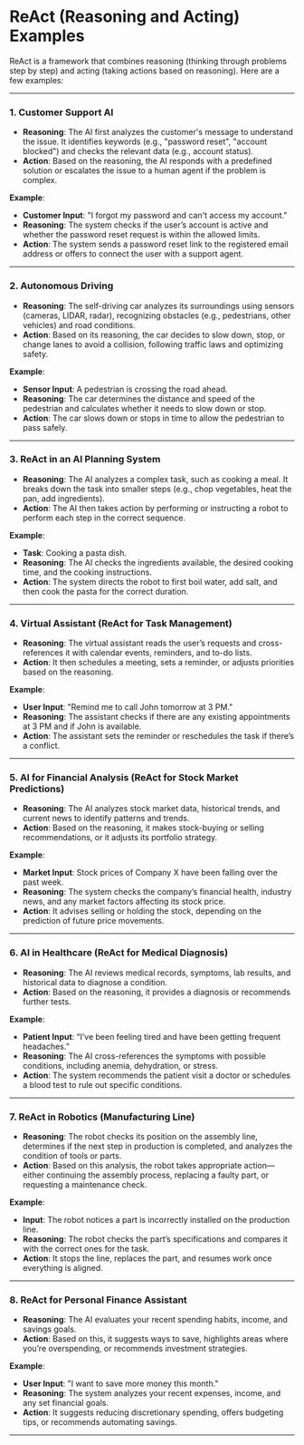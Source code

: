 # ReAct (Reasoning and Acting) Examples

ReAct is a framework that combines reasoning (thinking through problems step by step) and acting (taking actions based on reasoning). Here are a few examples:

---

### 1. **Customer Support AI**
- **Reasoning**: The AI first analyzes the customer's message to understand the issue. It identifies keywords (e.g., "password reset", "account blocked") and checks the relevant data (e.g., account status).
- **Action**: Based on the reasoning, the AI responds with a predefined solution or escalates the issue to a human agent if the problem is complex.

**Example**:
- **Customer Input**: "I forgot my password and can't access my account."
- **Reasoning**: The system checks if the user’s account is active and whether the password reset request is within the allowed limits.
- **Action**: The system sends a password reset link to the registered email address or offers to connect the user with a support agent.

---

### 2. **Autonomous Driving**
- **Reasoning**: The self-driving car analyzes its surroundings using sensors (cameras, LIDAR, radar), recognizing obstacles (e.g., pedestrians, other vehicles) and road conditions.
- **Action**: Based on its reasoning, the car decides to slow down, stop, or change lanes to avoid a collision, following traffic laws and optimizing safety.

**Example**:
- **Sensor Input**: A pedestrian is crossing the road ahead.
- **Reasoning**: The car determines the distance and speed of the pedestrian and calculates whether it needs to slow down or stop.
- **Action**: The car slows down or stops in time to allow the pedestrian to pass safely.

---

### 3. **ReAct in an AI Planning System**
- **Reasoning**: The AI analyzes a complex task, such as cooking a meal. It breaks down the task into smaller steps (e.g., chop vegetables, heat the pan, add ingredients).
- **Action**: The AI then takes action by performing or instructing a robot to perform each step in the correct sequence.

**Example**:
- **Task**: Cooking a pasta dish.
- **Reasoning**: The AI checks the ingredients available, the desired cooking time, and the cooking instructions.
- **Action**: The system directs the robot to first boil water, add salt, and then cook the pasta for the correct duration.

---

### 4. **Virtual Assistant (ReAct for Task Management)**
- **Reasoning**: The virtual assistant reads the user’s requests and cross-references it with calendar events, reminders, and to-do lists.
- **Action**: It then schedules a meeting, sets a reminder, or adjusts priorities based on the reasoning.

**Example**:
- **User Input**: "Remind me to call John tomorrow at 3 PM."
- **Reasoning**: The assistant checks if there are any existing appointments at 3 PM and if John is available.
- **Action**: The assistant sets the reminder or reschedules the task if there’s a conflict.

---

### 5. **AI for Financial Analysis (ReAct for Stock Market Predictions)**
- **Reasoning**: The AI analyzes stock market data, historical trends, and current news to identify patterns and trends.
- **Action**: Based on the reasoning, it makes stock-buying or selling recommendations, or it adjusts its portfolio strategy.

**Example**:
- **Market Input**: Stock prices of Company X have been falling over the past week.
- **Reasoning**: The system checks the company’s financial health, industry news, and any market factors affecting its stock price.
- **Action**: It advises selling or holding the stock, depending on the prediction of future price movements.

---

### 6. **AI in Healthcare (ReAct for Medical Diagnosis)**
- **Reasoning**: The AI reviews medical records, symptoms, lab results, and historical data to diagnose a condition.
- **Action**: Based on the reasoning, it provides a diagnosis or recommends further tests.

**Example**:
- **Patient Input**: “I’ve been feeling tired and have been getting frequent headaches.”
- **Reasoning**: The AI cross-references the symptoms with possible conditions, including anemia, dehydration, or stress.
- **Action**: The system recommends the patient visit a doctor or schedules a blood test to rule out specific conditions.

---

### 7. **ReAct in Robotics (Manufacturing Line)**
- **Reasoning**: The robot checks its position on the assembly line, determines if the next step in production is completed, and analyzes the condition of tools or parts.
- **Action**: Based on this analysis, the robot takes appropriate action—either continuing the assembly process, replacing a faulty part, or requesting a maintenance check.

**Example**:
- **Input**: The robot notices a part is incorrectly installed on the production line.
- **Reasoning**: The robot checks the part’s specifications and compares it with the correct ones for the task.
- **Action**: It stops the line, replaces the part, and resumes work once everything is aligned.

---

### 8. **ReAct for Personal Finance Assistant**
- **Reasoning**: The AI evaluates your recent spending habits, income, and savings goals.
- **Action**: Based on this, it suggests ways to save, highlights areas where you’re overspending, or recommends investment strategies.

**Example**:
- **User Input**: "I want to save more money this month."
- **Reasoning**: The system analyzes your recent expenses, income, and any set financial goals.
- **Action**: It suggests reducing discretionary spending, offers budgeting tips, or recommends automating savings.

---